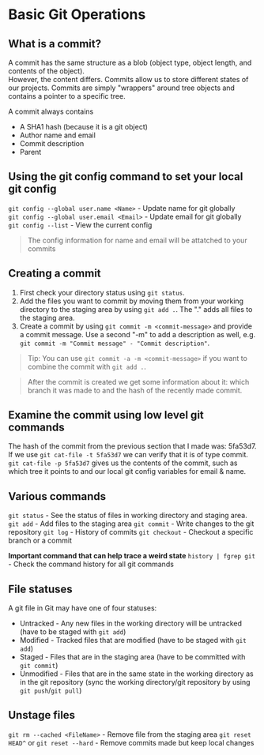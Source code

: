 # Basic Git Operations

## What is a commit?
A commit has the same structure as a blob (object type, object length, and contents of the object).  
However, the content differs. Commits allow us to store different states of our projects. Commits are simply "wrappers" around tree objects and contains a pointer to a specific tree.  

A commit always contains
* A SHA1 hash (because it is a git object)
* Author name and email
* Commit description
* Parent

## Using the git config command to set your local git config
`git config --global user.name <Name>` - Update name for git globally  
`git config --global user.email <Email>` - Update email for git globally  
`git config --list` - View the current config

> The config information for name and email will be attatched to your commits  

## Creating a commit
1. First check your directory status using `git status`.  
2. Add the files you want to commit by moving them from your working directory to the staging area by using `git add .`. The "." adds all files to the staging area.  
3. Create a commit by using `git commit -m <commit-message>` and provide a commit message. Use a second "-m" to add a description as well, e.g. `git commit -m "Commit message" - "Commit description"`.  

> Tip: You can use `git commit -a -m <commit-message>` if you want to combine the commit with `git add .`.

> After the commit is created we get some information about it: which branch it was made to and the hash of the recently made commit.

## Examine the commit using low level git commands
The hash of the commit from the previous section that I made was: 5fa53d7.  
If we use `git cat-file -t 5fa53d7` we can verify that it is of type commit.  
`git cat-file -p 5fa53d7` gives us the contents of the commit, such as which tree it points to and our local git config variables for email & name.

## Various commands
`git status` - See the status of files in working directory and staging area.
`git add` - Add files to the staging area
`git commit` - Write changes to the git repository
`git log` - History of commits
`git checkout` - Checkout a specific branch or a commit

**Important command that can help trace a weird state**
`history | fgrep git` - Check the command history for all git commands

## File statuses
A git file in Git may have one of four statuses:  
* Untracked - Any new files in the working directory will be untracked (have to be staged with `git add`)
* Modified - Tracked files that are modified (have to be staged with `git add`)
* Staged - Files that are in the staging area (have to be committed with `git commit`)
* Unmodified - Files that are in the same state in the working directory as in the git repository (sync the working directory/git repository by using `git push`/`git pull`)

## Unstage files
`git rm --cached <FileName>` - Remove file from the staging area
`git reset HEAD^` or `git reset --hard` - Remove commits made but keep local changes

